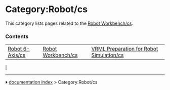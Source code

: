 # Category:Robot/cs
This category lists pages related to the [Robot Workbench/cs](Robot_Workbench/cs.md).

### Contents

|     |     |     |
| --- | --- | --- |
| [Robot 6-Axis/cs](Robot_6-Axis/cs.md) | [Robot Workbench/cs](Robot_Workbench/cs.md) | [VRML Preparation for Robot Simulation/cs](VRML_Preparation_for_Robot_Simulation/cs.md) |
|



---
⏵ [documentation index](../README.md) > Category:Robot/cs
